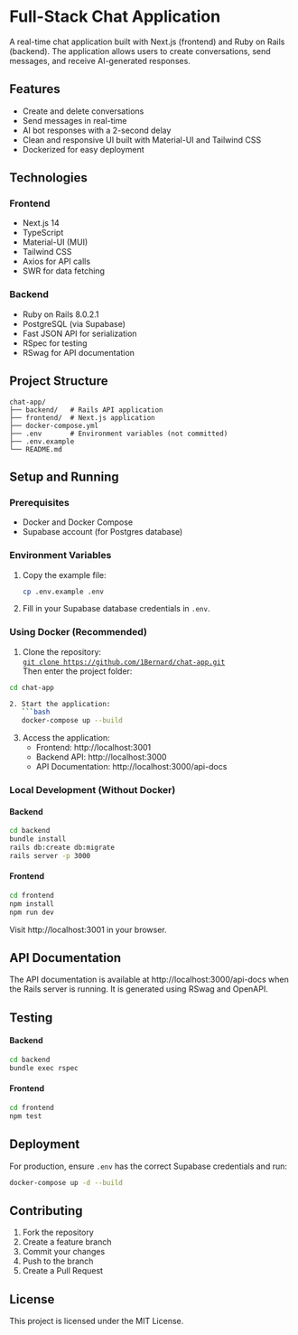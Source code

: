 # Full-Stack Chat Application

A real-time chat application built with Next.js (frontend) and Ruby on Rails (backend). The application allows users to create conversations, send messages, and receive AI-generated responses.

## Features
- Create and delete conversations
- Send messages in real-time
- AI bot responses with a 2-second delay
- Clean and responsive UI built with Material-UI and Tailwind CSS
- Dockerized for easy deployment

## Technologies
### Frontend
- Next.js 14
- TypeScript
- Material-UI (MUI)
- Tailwind CSS
- Axios for API calls
- SWR for data fetching

### Backend
- Ruby on Rails 8.0.2.1
- PostgreSQL (via Supabase)
- Fast JSON API for serialization
- RSpec for testing
- RSwag for API documentation

## Project Structure
```
chat-app/
├── backend/   # Rails API application
├── frontend/  # Next.js application
├── docker-compose.yml
├── .env       # Environment variables (not committed)
├── .env.example
└── README.md
```

## Setup and Running

### Prerequisites
- Docker and Docker Compose
- Supabase account (for Postgres database)

### Environment Variables
1. Copy the example file:
   ```bash
   cp .env.example .env
   ```

2. Fill in your Supabase database credentials in `.env`.

### Using Docker (Recommended)
1. Clone the repository:  
[`git clone https://github.com/1Bernard/chat-app.git`](https://github.com/1Bernard/chat-app)  
Then enter the project folder:  
```bash
cd chat-app

2. Start the application:
   ```bash
   docker-compose up --build
   ```

3. Access the application:
   - Frontend: http://localhost:3001
   - Backend API: http://localhost:3000
   - API Documentation: http://localhost:3000/api-docs

### Local Development (Without Docker)
#### Backend
```bash
cd backend
bundle install
rails db:create db:migrate
rails server -p 3000
```

#### Frontend
```bash
cd frontend
npm install
npm run dev
```
Visit http://localhost:3001 in your browser.

## API Documentation
The API documentation is available at http://localhost:3000/api-docs when the Rails server is running. It is generated using RSwag and OpenAPI.

## Testing
#### Backend
```bash
cd backend
bundle exec rspec
```

#### Frontend
```bash
cd frontend
npm test
```

## Deployment
For production, ensure `.env` has the correct Supabase credentials and run:
```bash
docker-compose up -d --build
```

## Contributing
1. Fork the repository
2. Create a feature branch
3. Commit your changes
4. Push to the branch
5. Create a Pull Request

## License
This project is licensed under the MIT License.
